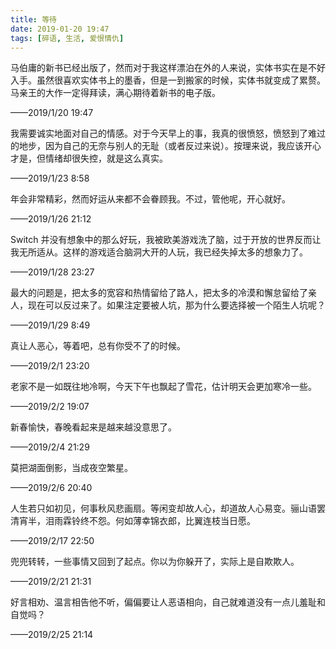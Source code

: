 ```yaml
---
title: 等待
date: 2019-01-20 19:47
tags: [碎语, 生活, 爱恨情仇]
---
```


马伯庸的新书已经出版了，然而对于我这样漂泊在外的人来说，实体书实在是不好入手。虽然很喜欢实体书上的墨香，但是一到搬家的时候，实体书就变成了累赘。马亲王的大作一定得拜读，满心期待着新书的电子版。

——2019/1/20 19:47

我需要诚实地面对自己的情感。对于今天早上的事，我真的很愤怒，愤怒到了难过的地步，因为自己的无奈与别人的无耻（或者反过来说）。按理来说，我应该开心才是，但情绪却很失控，就是这么真实。

——2019/1/23 8:58

年会非常精彩，然而好运从来都不会眷顾我。不过，管他呢，开心就好。

——2019/1/26 21:12

Switch 并没有想象中的那么好玩，我被欧美游戏洗了脑，过于开放的世界反而让我无所适从。这样的游戏适合脑洞大开的人玩，我已经失掉太多的想象力了。

——2019/1/28 23:27

最大的问题是，把太多的宽容和热情留给了路人，把太多的冷漠和懈怠留给了亲人，现在可以反过来了。如果注定要被人坑，那为什么要选择被一个陌生人坑呢？

——2019/1/29 8:49

真让人恶心，等着吧，总有你受不了的时候。

——2019/2/1 23:20

老家不是一如既往地冷啊，今天下午也飘起了雪花，估计明天会更加寒冷一些。

——2019/2/2 19:07

新春愉快，春晚看起来是越来越没意思了。

——2019/2/4 21:29

莫把湖面倒影，当成夜空繁星。

——2019/2/6 20:40

人生若只如初见，何事秋风悲画扇。等闲变却故人心，却道故人心易变。骊山语罢清宵半，泪雨霖铃终不怨。何如薄幸锦衣郎，比翼连枝当日愿。

——2019/2/17 22:50

兜兜转转，一些事情又回到了起点。你以为你躲开了，实际上是自欺欺人。

——2019/2/21 21:31

好言相劝、温言相告他不听，偏偏要让人恶语相向，自己就难道没有一点儿羞耻和自觉吗？

——2019/2/25 21:14
